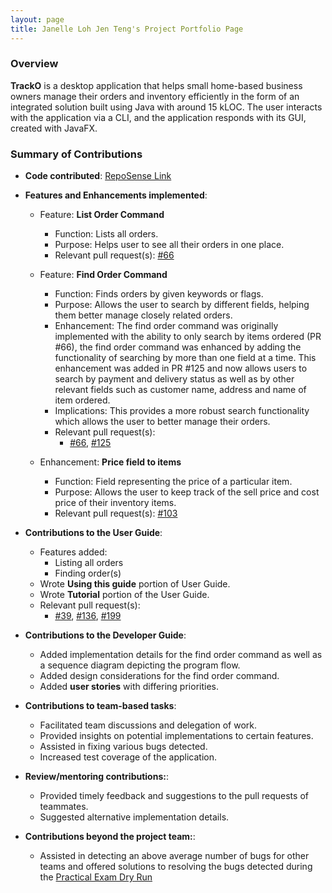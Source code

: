 ```yaml
---
layout: page
title: Janelle Loh Jen Teng's Project Portfolio Page
---
```

### Overview
**TrackO** is a desktop application that helps small home-based business owners manage their orders and inventory efficiently
in the form of an integrated solution built using Java with around 15 kLOC. The user interacts with the application via a
CLI, and the application responds with its GUI, created with JavaFX.

### Summary of Contributions
- **Code contributed**: [RepoSense Link](https://nus-cs2103-ay2223s1.github.io/tp-dashboard/?search=melissaharijanto&breakdown=true) <br/>

- **Features and Enhancements implemented**:
  - Feature: **List Order Command**
    - Function: Lists all orders.
    - Purpose: Helps user to see all their orders in one place.
    - Relevant pull request(s): [#66](https://github.com/AY2223S1-CS2103T-W15-3/tp/pull/66)
  
  - Feature: **Find Order Command**
    - Function: Finds orders by given keywords or flags.
    - Purpose: Allows the user to search by different fields, helping them better manage closely related orders.
    - Enhancement: The find order command was originally implemented with the ability to only search by items 
    ordered (PR #66), the find order command was enhanced by adding the functionality of searching by more than one field at a time. 
    This enhancement was added in PR #125 and now allows users to search by payment and delivery status as well as by other relevant fields
    such as customer name, address and name of item ordered. 
    - Implications: This provides a more robust search functionality which allows the user to 
    better manage their orders.
    - Relevant pull request(s): 
      - [#66](https://github.com/AY2223S1-CS2103T-W15-3/tp/pull/66), [#125](https://github.com/AY2223S1-CS2103T-W15-3/tp/pull/125)
  
  - Enhancement: **Price field to items**
    - Function: Field representing the price of a particular item.
    - Purpose: Allows the user to keep track of the sell price and cost price of their inventory items.
    - Relevant pull request(s): [#103](https://github.com/AY2223S1-CS2103T-W15-3/tp/pull/103)
    
- **Contributions to the User Guide**:
  - Features added:
    - Listing all orders
    - Finding order(s)
  - Wrote **Using this guide** portion of User Guide.
  - Wrote **Tutorial** portion of the User Guide.
  - Relevant pull request(s): 
    - [#39](https://github.com/AY2223S1-CS2103T-W15-3/tp/pull/39), [#136](https://github.com/AY2223S1-CS2103T-W15-3/tp/pull/136), [#199](https://github.com/AY2223S1-CS2103T-W15-3/tp/pull/199)

- **Contributions to the Developer Guide**:
  - Added implementation details for the find order command as well as a sequence diagram depicting the program flow.
  - Added design considerations for the find order command.
  - Added **user stories** with differing priorities. 

- **Contributions to team-based tasks**:
  - Facilitated team discussions and delegation of work.
  - Provided insights on potential implementations to certain features.
  - Assisted in fixing various bugs detected. 
  - Increased test coverage of the application.

- **Review/mentoring contributions:**: 
  - Provided timely feedback and suggestions to the pull requests of teammates.
  - Suggested alternative implementation details.
            
- **Contributions beyond the project team:**:
  - Assisted in detecting an above average number of bugs for other teams and offered solutions to resolving the bugs 
  detected during the [Practical Exam Dry Run](https://github.com/janelleljt/ped)
